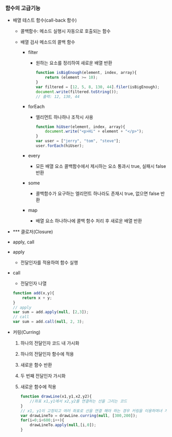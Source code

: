 ### 함수의 고급기능

- 배열 테스트 함수(call-back 함수)

  - 콜백함수: 메소드 실행시 자동으로 호출되는 함수

  - 배열 검사 메소드의 콜백 함수

    - filter

      - 원하는 요소를 정리하여 새로운 배열 반환

        ```javascript
        function isBigEnough(element, index, array){
            return (element >= 10);
        }
        var filtered = [12, 5, 8, 130, 44].filer(isBigEnough);
        document.write(filtered.toString());
        // 출력: 12, 130, 44
        ```

    - forEach

      - 엘리먼트 하나하나 조작시 사용

        ```javascript
        function hiUser(element, index, array){
            document.write("<p>Hi" + element + "</p>");
        }
        var user = ["jerry", "tom", "steve"];
        user.forEach(hiUser);
        ```

    - every

      - 모든 배열 요소 콜백함수에서 제시하는 요소 통과시 true, 실패시 false 반환

    - some

      - 콜백함수가 요구하는 엘리먼트 하나라도 존재시 true, 없으면 false 반환

    - map

      - 배열 요소 하나하나에 콜백 함수 처리 후 새로운 배열 반환

- *** 클로저(Closure)

-  apply, call

  - apply

    - 전달인자를 적용하여 함수 실행

  - call

    - 전달인자 나열

    ```javascript
    function add(x,y){
        return x + y;
    }
    // apply
    var sum = add.apply(null, [2,3]);
    // call
    var sum = add.call(null, 2, 3);
    ```

- 커링(Curring)

  1. 하나의 전달인자 코드 내 가시화

  2. 하나의 전달인자 함수에 적용

  3. 새로운 함수 반환

  4. 두 번째 전달인자 가시화

  5. 새로운 함수에 적용

     ```javascript
     function drawLine(x1,y1,x2,y2){
         //좌표 x1,y1에서 x2,y2를 연결하는 선을 그리는 코드
     }
     // x1, y1이 고정되고 여러 좌표로 선을 연결 해야 하는 경우 커링을 이용하며녀 계속 변하는 x2와 y2 전달인자만 입력하여 코드를 작성할 수 있음
     var drawLineTo = drawLine.curring(null, [300,200]);
     for(i=0;i<600;i++){
         drawLineTo.apply(null,[i,0]);
     }
     ```

     

